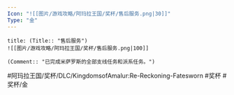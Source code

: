 ```yaml
---
Icon: "![[图片/游戏攻略/阿玛拉王国/奖杯/售后服务.png|30]]"
Type: "金"
---
```

```ad-common-gold-trophy
title: (Title:: "售后服务")
![[图片/游戏攻略/阿玛拉王国/奖杯/售后服务.png|100]]

(Comment:: "已完成米萨罗斯的全部支线任务和派系任务。")
```

#阿玛拉王国/奖杯/DLC/KingdomsofAmalur:Re-Reckoning-Fatesworn #奖杯 #奖杯/金
